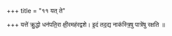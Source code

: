 +++
title = "११ यत् ते"

+++
यत्ते॑ क्रु॒द्धो धन॑पति॒रा क्षी॒रमह॑रद्वशे। इ॒दं तद॒द्य नाक॑स्त्रि॒षु पात्रे॑षु रक्षति ॥